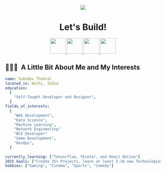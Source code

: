 <p align="center">
  <img src="https://capsule-render.vercel.app/api?type=waving&color=gradient&text=Hi, gng&height=100&section=header"/>
</p>

<h1 align="center">
  Let's Build!
</h1>

<p align="center">
<a href="https://sukhdevthukral.xyz/">
  <img height="50" src="https://user-images.githubusercontent.com/46517096/166972883-f5f1d88c-0246-4374-88ac-ded0f2cf0699.png"/>
</a>
<a href="https://www.linkedin.com/in/sukhdevthukral/">
  <img height="50" src="https://user-images.githubusercontent.com/46517096/166973395-19676cd8-f8ec-4abf-83ff-da8243505b82.png"/>
</a>
<a href="https://twitter.com/shizzei">
  <img height="50" src="https://user-images.githubusercontent.com/46517096/166974271-91dfa250-d70b-4cb9-8707-f1bda1b708c3.png"/>
</a>
<a href="https://www.instagram.com/sukhdevthukral">
  <img height="50" src="https://user-images.githubusercontent.com/46517096/166974368-9798f39f-1f46-499c-b14e-81f0a3f83a06.png"/>
</a>
</p>
<h2> 👨🏻‍💻 &nbsp;A Little Bit About Me and My Interests</h2>

```yaml
name: Sukhdev Thukral
located_in: Delhi, India
education:
  [
    "Self-Taught Developer and Designer",
  ]
fields_of_interests:
  [
    "Web Development",
    "Data Science",
    "Machine Learning",
    "Network Engineering"
    "BCI Developer"
    "Game Development",
    "DevOps",
  ]
  
currently_learning: ["Tensorflow, Tkinter, and React Native"]
2025 Goals: ["Create 25+ Projects, learn at least 5-10 new Technologies, and improve my Github stats"]
hobbies: ["Gaming", "Cinema", "Sports", "Comedy"]
```
